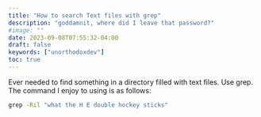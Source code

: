 ```yaml
---
title: "How to search Text files with grep"
description: "goddamnit, where did I leave that password?"
#image: ""
date: 2023-09-08T07:55:32-04:00
draft: false
keywords: ["unorthodoxdev"]
toc: true
---
```


Ever needed to find something in a directory filled with text files. Use grep. The command I enjoy to using is as follows:

```cmd
grep -Ril "what the H E double hockey sticks"
```
